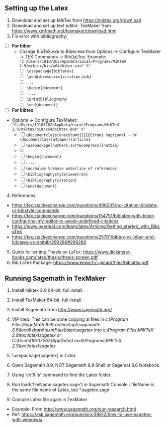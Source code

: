 ## Setting up the Latex

1. Download and set up MikTex from https://miktex.org/download
2. Download and set up text editor: TexMaker from https://www.xm1math.net/texmaker/download.html
3. Fix error with bibliography: 
- [ ] **For biber**
  - Change BibTeX.exe to Biber.exe from Options -> Configure TexMaker -> TEX Commands -> Bib(la)Tex. Example: `"C:/Users/19107262/AppData/Local/Programs/MiKTeX 2.9/miktex/bin/x64/biber.exe" %"`
    - [ ] `\usepackage{biblatex}`
    - [ ] `\addbibresource{citation.bib}  `
    - [ ] `...`
    - [ ] `\begin{document}`    
    - [ ] ` ....    `
    - [ ] `\printbibliography    `
    - [ ] `\end{document}`
 - [ ] **For bibtex**
  - Options -> Configure TexMaker: `"C:/Users/19107262/AppData/Local/Programs/MiKTeX 2.9/miktex/bin/x64/bibtex.exe" %"`
    - [ ] `\documentclass[onecolumn]{IEEEtran} %optional - or \documentclass[a4paper]{article}`
    - [ ] `\usepackage[numbers,sort&compress]{natbib} `
    - [ ]  
    - [ ] `\begin{document}`    
    - [ ] ` .... `
    - [ ] `\normalem %remove underline of references`
    - [ ] `\bibliographystyle{ieeetran}`
    - [ ] `\bibliography{citation} `
    - [ ] `\end{document}`
4. References:
- https://tex.stackexchange.com/questions/406205/no-citation-bibdata-or-bibstyle-commands
- https://tex.stackexchange.com/questions/154751/biblatex-with-biber-configuring-my-editor-to-avoid-undefined-citations
- https://www.overleaf.com/learn/latex/Articles/Getting_started_with_BibLaTeX
- https://tex.stackexchange.com/questions/25701/bibtex-vs-biber-and-biblatex-vs-natbib/299286#299286
5. Guide for writing Thesis on LaTex:
https://www.dickimaw-books.com/latex/thesis/thesis-screen.pdf
6. Bib LaTex Package:
https://www.emse.fr/~picard/files/biblatex.pdf

## Running Sagemath in TexMaker
1. Install miktex 2.9 64-bit, full install.
2. Install TexMaker 64-bit, full install.
3. Install Sagemath from http://www.sagemath.org/
4. VIP step: This can be done copying al files in *c:\Program Files\SageMath 8.9\runtime\opt\sagemath-8.6\local\share\texmf\tex\latex\sagetex* into *c:\Program Files\MiKTeX 2.9\tex\latex\sagetex* or *C:\Users\19107262\AppData\Local\Programs\MiKTeX 2.9\tex\latex\sagetex*

5. \usepackage{sagetex} in Latex
6. Open Sagemath 8.9, NOT Sagemath 8.9 Shell or Sagemat 8.6 Notebook. 
7. Using 'cd'&'ls' command to find the Latex folder.
8. Run load('fileName.sagetex.sage') in Sagemath Console : fileName is the same file name of Latex, but *.sagetex.sage
9. Compile Latex file again in TexMaker
  
  - Example: From http://www.sagemath.org/tour-research.html
  - Ref: https://ask.sagemath.org/question/39812/how-to-use-sagetex-with-windows/
